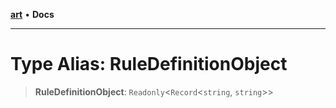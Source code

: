 [**art**](../README.md) • **Docs**

***

# Type Alias: RuleDefinitionObject

> **RuleDefinitionObject**: `Readonly`\<`Record`\<`string`, `string`\>\>
